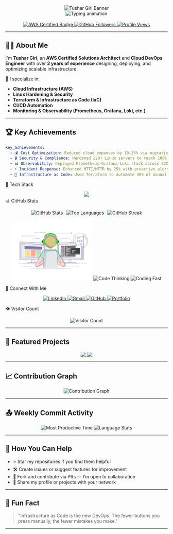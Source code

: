 <!-- Ultimate Enhanced GitHub README for Tushar Giri -->

<!-- Profile Header and Banner -->
<div align="center">
  <img src="https://capsule-render.vercel.app/api?type=waving&color=gradient&customColorList=6,11,20&height=200&section=header&text=Tushar%20Giri&fontSize=80&fontAlignY=35&animation=twinkling&fontColor=fff" alt="Tushar Giri Banner" />
</div>

<!-- Typing Animation -->
<div align="center">
  <img src="https://readme-typing-svg.herokuapp.com?font=Fira+Code&size=28&duration=3000&pause=1000&color=6366F1&center=true&vCenter=true&width=1200&lines=AWS+Certified+Solutions+Architect+|+DevOps+Engineer;Kubernetes+|+Terraform+|+CI/CD+Automation;Building+Secure%2C+Scalable%2C+and+Cost-Optimized+Cloud+Infra+🚀" alt="Typing animation">
</div>

<br/>

<!-- Badges -->
<div align="center">
  <a href="https://www.credly.com/badges/823c4ebe-e54c-4ff5-80a2-5d77236ef1b4/public_url" target="_blank">
    <img src="https://img.shields.io/badge/Certification-AWS%20Solutions%20Architect-FF9900?style=for-the-badge&logo=amazon-aws&logoColor=white" alt="AWS Certified Badge"/>
  </a>
  <a href="https://github.com/importtushar?tab=followers" target="_blank">
    <img src="https://img.shields.io/github/followers/importtushar?label=Followers&style=for-the-badge&color=6366f1" alt="GitHub Followers"/>
  </a>
  <a href="https://github.com/importtushar" target="_blank">
    <img src="https://komarev.com/ghpvc/?username=importtushar&label=Profile+Views&color=6366f1&style=for-the-badge" alt="Profile Views"/>
  </a>
</div>

---

## 👨‍💻 About Me

I'm **Tushar Giri**, an **AWS Certified Solutions Architect** and **Cloud DevOps Engineer** with over **2 years of experience** designing, deploying, and optimizing scalable infrastructure.

🔧 I specialize in:

- **Cloud Infrastructure (AWS)**
- **Linux Hardening & Security**
- **Terraform & Infrastructure as Code (IaC)**
- **CI/CD Automation**
- **Monitoring & Observability (Prometheus, Grafana, Loki, etc.)**

---

## 🏆 Key Achievements

```yaml
key_achievements:
  - 💰 Cost Optimization: Reduced cloud expenses by 10–25% via migration and architecture redesign.
  - 🔒 Security & Compliance: Hardened 220+ Linux servers to reach 100% CIS compliance.
  - 📊 Observability: Deployed Prometheus-Grafana-Loki stack across 220+ production & DR servers.
  - ⚡ Incident Response: Enhanced MTTI/MTTR by 25% with proactive alerting & central logging.
  - 🧩 Infrastructure as Code: Used Terraform to automate 40% of manual AWS infrastructure provisioning.
```

🚀 Tech Stack
<div align="center"> <img src="https://skillicons.dev/icons?i=aws,docker,java,spring,terraform,linux,prometheus,grafana,git,github,gitlab,python,vscode,kubernetes" /> </div>
📊 GitHub Stats

<div align="center" style="display: flex; flex-wrap: wrap; justify-content: center; gap: 10px;">

  <img 
    src="https://github-readme-stats.vercel.app/api?username=importtushar&show_icons=true&theme=react&hide_border=true&count_private=true" 
    alt="GitHub Stats" 
    style="max-width: 100%; width: 300px;"
  />

  <img 
    src="https://github-readme-stats.vercel.app/api/top-langs/?username=importtushar&layout=compact&theme=react&hide_border=true" 
    alt="Top Languages" 
    style="max-width: 100%; width: 300px;"
  />

  <img 
    src="https://streak-stats.vercel.app?user=importtushar&theme=react&hide_border=true" 
    alt="GitHub Streak" 
    style="max-width: 100%; width: 300px;"
  />

</div>




<div align="center"> <img src="https://raw.githubusercontent.com/devSouvik/devSouvik/master/gif3.gif" width="250" alt="Terminal Coding" /> <img src="https://media.giphy.com/media/qgQUggAC3Pfv687qPC/giphy.gif" width="250" alt="Code Thinking" /> <img src="https://media.giphy.com/media/L1R1tvI9svkIWwpVYr/giphy.gif" width="250" alt="Coding Fast" /> </div>

🤝 Connect With Me
<div align="center"> <a href="https://www.linkedin.com/in/tushar-giri-871961216/" target="_blank"> <img src="https://skillicons.dev/icons?i=linkedin" width="48" alt="LinkedIn" /> </a> <a href="mailto:Tushargiri9901@gmail.com" target="_blank"> <img src="https://skillicons.dev/icons?i=gmail" width="48" alt="Gmail" /> </a> <a href="https://github.com/importtushar" target="_blank"> <img src="https://skillicons.dev/icons?i=github" width="48" alt="GitHub" /> </a> <a href="https://tushar-giri.vercel.app/" target="_blank"> <img src="https://skillicons.dev/icons?i=vercel" width="48" alt="Portfolio" /> </a> </div>

👁 Visitor Count
<div align="center">
  <img src="https://count.getloli.com/get/@importtushar?theme=rule34" alt="Visitor Count" />
</div>

---

## 📌 Featured Projects

<div align="center">
  <a href="https://github.com/importtushar/devops-bootcamp" target="_blank">
    <img align="center" src="https://github-readme-stats.vercel.app/api/pin/?username=importtushar&repo=devops-bootcamp&theme=tokyonight&hide_border=true" />
  </a>
  <a href="https://github.com/importtushar/aws-iac-blueprints" target="_blank">
    <img align="center" src="https://github-readme-stats.vercel.app/api/pin/?username=importtushar&repo=aws-iac-blueprints&theme=tokyonight&hide_border=true" />
  </a>
</div>

---

## 📈 Contribution Graph

<div align="center">
  <img src="https://github-readme-activity-graph.vercel.app/graph?username=importtushar&bg_color=1a1b27&color=6c63ff&line=5c5cce&point=ffffff&area=true&hide_border=true" alt="Contribution Graph" />
</div>

---

## 📤 Weekly Commit Activity

<div align="center">
  <img src="https://github-profile-summary-cards.vercel.app/api/cards/productive-time?username=importtushar&theme=tokyonight&utcOffset=5" alt="Most Productive Time" />
  <img src="https://github-profile-summary-cards.vercel.app/api/cards/repos-per-language?username=importtushar&theme=tokyonight" alt="Language Stats" />
</div>

---

## 🤔 How You Can Help

- ⭐ Star my repositories if you find them helpful
- 🛠 Create issues or suggest features for improvement
- 🔗 Fork and contribute via PRs — I’m open to collaboration
- 📢 Share my profile or projects with your network

---

## 🧠 Fun Fact

> "Infrastructure as Code is the new DevOps. The fewer buttons you press manually, the fewer mistakes you make."

---

